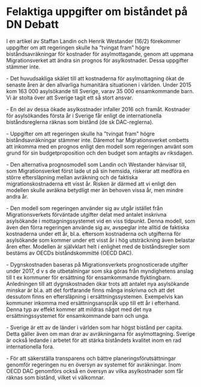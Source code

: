 # Felaktiga uppgifter om biståndet på DN Debatt

I en artikel av Staffan Landin och Henrik Westander (16/2\) förekommer uppgifter om att regeringen skulle ha ”tvingat fram” högre biståndsavräkningar för kostnader för asylmottagande, genom att uppmana Migrationsverket att ändra sin prognos för asylkostnader. Dessa uppgifter stämmer inte.


\- Det huvudsakliga skälet till att kostnaderna för asylmottagning ökat de senaste åren är den allvarliga humanitära situationen i världen. Under 2015 kom 163 000 asylsökande till Sverige, varav 35 000 ensamkommande barn. Vi är stolta över att Sverige tagit ett så stort ansvar.

\- En del av dessa ökade asylkostnader infaller 2016 och framåt. Kostnader för asylsökandes första år i Sverige får enligt de internationella biståndsreglerna räknas som bistånd (de sk DAC\-reglerna).

\- Uppgifter om att regeringen skulle ha "tvingat fram" högre biståndsavräkningar stämmer inte. Däremot har Migrationsverket ombetts att inkomma med en prognos enligt den modell som regeringen använt som grund för sin budgetproposition och den budget som antagits av riksdagen.

\- Den alternativa prognosmodell som Landin och Westander hänvisar till, som Migrationsverket först lade ut på sin hemsida, riskerar att medföra en större eftersläpning mellan avräkning och de faktiska migrationskostnaderna ett visst år. Risken är därmed att vi enligt den modellen skulle avräkna betydligt mer än behoven vissa år, men mindre andra år.

\- Den modell som regeringen använder sig av utgår istället från Migrationsverkets förväntade utgifter delat med antalet inskrivna asylsökande i mottagningssystemet vid en viss tidpunkt. Denna modell, som även den förra regeringen använde sig av, avspeglar inte alltid de faktiska kostnaderna under ett år, bl.a. eftersom kostnaderna och utgifterna för asylsökande som kommer under ett visst år i hög utsträckning även belastar åren efter. Modellen är självklart helt i enlighet med de biståndsregler som bestäms av OECDs biståndskommitté (OECD DAC).

\- Dygnskostnaden baseras på Migrationsverkets prognosticerade utgifter under 2017, d v s de utbetalningar som ska göras från myndighetens anslag till t ex kommuner för ersättning för ensamkommande flyktingbarn. Anledningen till att dygnskostnaden ökar trots att antalet nya asylsökande minskar är bl.a. att det fortfarande finns många inskrivna och att det dessutom finns en eftersläpning i ersättningssystemen. Exempelvis kan kommuner inkomma med ersättningsanspråk upp till ett år i efterhand. Denna typ av effekt kommer att mildras något med det nya ersättningssystemet för ensamkommande barn och unga.

\- Sverige är ett av de länder i världen som har högst bistånd per capita. Detta gäller även om man drar av avräkningarna för asylmottagning. Sverige är också ledande i arbetet för att stärka biståndets kvalitet inom en rad internationella fora.

\- För att säkerställa transparens och bättre planeringsförutsättningar genomför regeringen nu en översyn av systemet för avräkningar. Inom OECD DAC genomförs också en översyn av vilka asylkostnader som får räknas som bistånd, vilket vi välkomnar.
